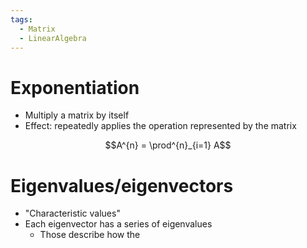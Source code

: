 ```yaml
---
tags:
  - Matrix
  - LinearAlgebra
---
```

# Exponentiation
- Multiply a matrix by itself
- Effect: repeatedly applies the operation represented by the matrix

$$A^{n} = \prod^{n}_{i=1} A$$

# Eigenvalues/eigenvectors
- "Characteristic values"
- Each eigenvector has a series of eigenvalues
	- Those describe how the 